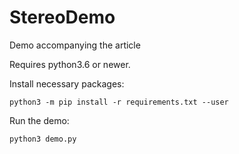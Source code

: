 # StereoDemo
Demo accompanying the article

Requires python3.6 or newer.

Install necessary packages:

    python3 -m pip install -r requirements.txt --user

Run the demo:

    python3 demo.py
